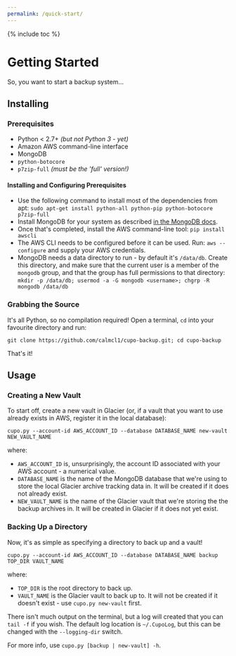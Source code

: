```yaml
---
permalink: /quick-start/
---
```

{% include toc %}

# Getting Started
So, you want to start a backup system...

## Installing

### Prerequisites
* Python < 2.7+ *(but not Python 3 - yet)*
* Amazon AWS command-line interface
* MongoDB
* `python-botocore`
* `p7zip-full` *(must be the 'full' version!)*

#### Installing and Configuring Prerequisites
* Use the following command to install most of the dependencies from apt:
`sudo apt-get install python-all python-pip python-botocore p7zip-full`
* Install MongoDB for your system as described [in the MongoDB docs](http://docs.mongodb.com/manual/administration/install-on-linux).
* Once that's completed, install the AWS command-line tool:
`pip install awscli`
* The AWS CLI needs to be configured before it can be used. Run:
`aws --configure`
and supply your AWS credentials.
* MongoDB needs a data directory to run - by default it's `/data/db`. Create this directory, and make sure that the current user is a member of the `mongodb` group, and that the group has full permissions to that directory:
`mkdir -p /data/db; usermod -a -G mongodb <username>; chgrp -R mongodb /data/db`

### Grabbing the Source
It's all Python, so no compilation required!
Open a terminal, `cd` into your favourite directory and run:

```
git clone https://github.com/calmcl1/cupo-backup.git; cd cupo-backup
```

That's it!

## Usage

### Creating a New Vault
To start off, create a new vault in Glacier (or, if a vault that you want to use already exists in AWS, register it in the local database):

`cupo.py --account-id AWS_ACCOUNT_ID --database DATABASE_NAME new-vault NEW_VAULT_NAME`

where:

* `AWS_ACCOUNT_ID` is, unsurprisingly, the account ID associated with your AWS account - a numerical value.
* `DATABASE_NAME` is the name of the MongoDB database that we're using to store the local Glacier archive tracking data in. It will be created if it does not already exist.
* `NEW_VAULT_NAME` is the name of the Glacier vault that we're storing the the backup archives in. It will be created in Glacier if it does not yet exist.

### Backing Up a Directory

Now, it's as simple as specifying a directory to back up and a vault!

`cupo.py --account-id AWS_ACCOUNT_ID --database DATABASE_NAME backup TOP_DIR VAULT_NAME`

where:

* `TOP_DIR` is the root directory to back up.
* `VAULT_NAME` is the Glacier vault to back up to. It will not be created if it doesn't exist - use `cupo.py new-vault` first.

There isn't much output on the terminal, but a log will created that you can `tail -f` if you wish. The default log location is `~/.CupoLog`, but this can be changed with the `--logging-dir` switch.

For more info, use `cupo.py [backup | new-vault] -h`.
